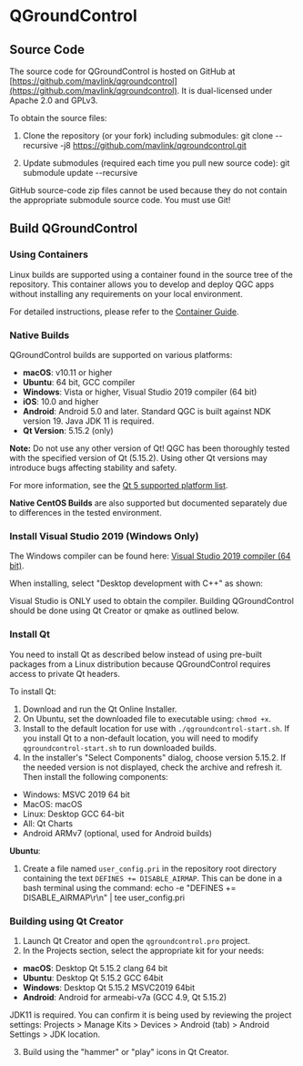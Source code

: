 # QGroundControl

## Source Code

The source code for QGroundControl is hosted on GitHub at [https://github.com/mavlink/qgroundcontrol](https://github.com/mavlink/qgroundcontrol). It is dual-licensed under Apache 2.0 and GPLv3.

To obtain the source files:

1. Clone the repository (or your fork) including submodules:
git clone --recursive -j8 https://github.com/mavlink/qgroundcontrol.git

2. Update submodules (required each time you pull new source code):
git submodule update --recursive


GitHub source-code zip files cannot be used because they do not contain the appropriate submodule source code. You must use Git!

## Build QGroundControl

### Using Containers

Linux builds are supported using a container found in the source tree of the repository. This container allows you to develop and deploy QGC apps without installing any requirements on your local environment.

For detailed instructions, please refer to the [Container Guide](#container-guide).

### Native Builds

QGroundControl builds are supported on various platforms:

- **macOS**: v10.11 or higher
- **Ubuntu**: 64 bit, GCC compiler
- **Windows**: Vista or higher, Visual Studio 2019 compiler (64 bit)
- **iOS**: 10.0 and higher
- **Android**: Android 5.0 and later. Standard QGC is built against NDK version 19. Java JDK 11 is required.
- **Qt Version**: 5.15.2 (only)

**Note:** Do not use any other version of Qt! QGC has been thoroughly tested with the specified version of Qt (5.15.2). Using other Qt versions may introduce bugs affecting stability and safety.

For more information, see the [Qt 5 supported platform list](#qt-5-supported-platform-list).

**Native CentOS Builds** are also supported but documented separately due to differences in the tested environment.

### Install Visual Studio 2019 (Windows Only)

The Windows compiler can be found here: [Visual Studio 2019 compiler (64 bit)](https://visualstudio.microsoft.com/visual-cpp-build-tools/).

When installing, select "Desktop development with C++" as shown:


Visual Studio is ONLY used to obtain the compiler. Building QGroundControl should be done using Qt Creator or qmake as outlined below.

### Install Qt

You need to install Qt as described below instead of using pre-built packages from a Linux distribution because QGroundControl requires access to private Qt headers.

To install Qt:

1. Download and run the Qt Online Installer.
2. On Ubuntu, set the downloaded file to executable using: `chmod +x`.
3. Install to the default location for use with `./qgroundcontrol-start.sh`. If you install Qt to a non-default location, you will need to modify `qgroundcontrol-start.sh` to run downloaded builds.
4. In the installer's "Select Components" dialog, choose version 5.15.2. If the needed version is not displayed, check the archive and refresh it. Then install the following components:
- Windows: MSVC 2019 64 bit
- MacOS: macOS
- Linux: Desktop GCC 64-bit
- All: Qt Charts
- Android ARMv7 (optional, used for Android builds)


**Ubuntu**:

1. Create a file named `user_config.pri` in the repository root directory containing the text `DEFINES += DISABLE_AIRMAP`. This can be done in a bash terminal using the command:
echo -e "DEFINES += DISABLE_AIRMAP\r\n" | tee user_config.pri


### Building using Qt Creator

1. Launch Qt Creator and open the `qgroundcontrol.pro` project.
2. In the Projects section, select the appropriate kit for your needs:
- **macOS**: Desktop Qt 5.15.2 clang 64 bit
- **Ubuntu**: Desktop Qt 5.15.2 GCC 64bit
- **Windows**: Desktop Qt 5.15.2 MSVC2019 64bit
- **Android**: Android for armeabi-v7a (GCC 4.9, Qt 5.15.2)

JDK11 is required. You can confirm it is being used by reviewing the project settings: Projects > Manage Kits > Devices > Android (tab) > Android Settings > JDK location.

3. Build using the "hammer" or "play" icons in Qt Creator.


